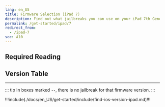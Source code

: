 ```yaml
---
lang: en_US
title: Firmware Selection (iPad 7)
description: Find out what jailbreaks you can use on your iPad 7th Generation
permalink: /get-started/ipad/7
redirect_from:
  - /ipad-7
soc: A10
---
```


## Required Reading

<readingTable deviceOS="iPadOS" minVer="14.4" maxVer="14.8.1"/>

## Version Table

<versionTable soc="A10" minVer="13"/>

---

::: tip
In boxes marked `--`, there is no jailbreak for that firmware version.
:::

!!!include(./docs/en_US/get-started/include/find-ios-version-ipad.md)!!!
